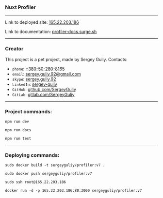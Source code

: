 ### Nuxt Profiler

---
Link to deployed site: [165.22.203.186](http://165.22.203.186)

Link to documentation: [profiler-docs.surge.sh](http://profiler-docs.surge.sh/documentation/tutorial-Readme.html)

---
### Creator
This project is a pet project, made by Sergey Guliy.
Contacts: 
* `phone`: [+380-50-280-8165](tel:+380-50-280-8165)
* `email`: [sergey.guliy.92@gmail.com](mailto:sergey.guliy.92@gmail.com)
* `skype`: [sergey.guliy.92](live:sergey.guliy.92)
* `LinkedIn`: [sergey-guliy](https://www.linkedin.com/in/sergey-guliy-082203183/)
* `GitHub`: [github.com/SergeyGuliy](https://github.com/SergeyGuliy)
* `GitLab`: [gitlab.com/SergeyGuliy](https://gitlab.com/SergeyGuliy)
---
### Project commands:

```
npm run dev
```
```
npm run docs
```
```
npm run test
```

---
### Deploying commands:
```
sudo docker build -t sergeyguliy/profiler:v7 .
```
```
sudo docker push sergeyguliy/profiler:v7
```
```
sudo ssh root@165.22.203.186
```
```
docker run -d -p 165.22.203.186:80:3000 sergeyguliy/profiler:v7
```
